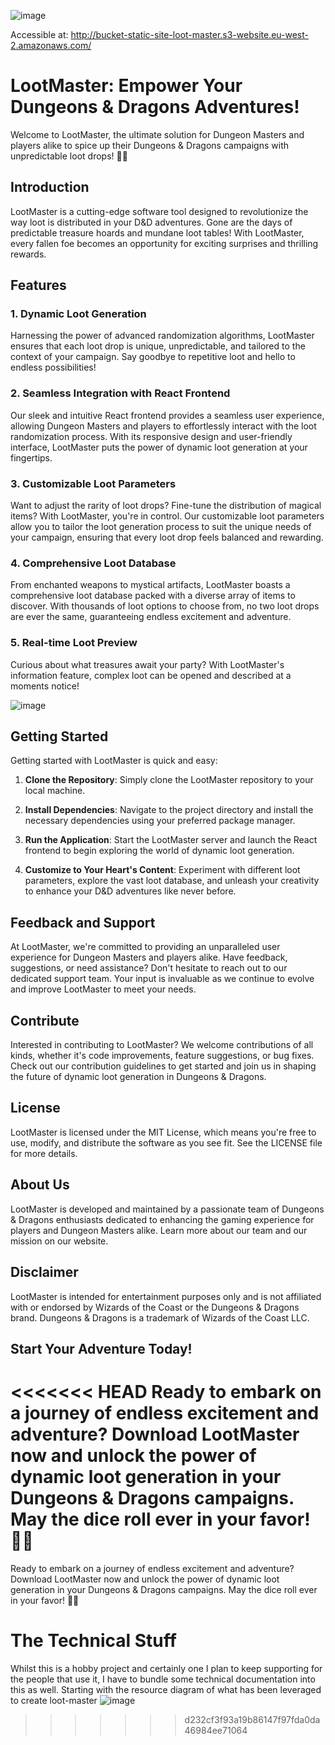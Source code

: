 ![image](https://github.com/Rookzilla/loot-master/assets/25509648/e487ac33-dab6-4250-9b77-bc966a68e6a5)

Accessible at: http://bucket-static-site-loot-master.s3-website.eu-west-2.amazonaws.com/

# LootMaster: Empower Your Dungeons & Dragons Adventures!

Welcome to LootMaster, the ultimate solution for Dungeon Masters and players alike to spice up their Dungeons & Dragons campaigns with unpredictable loot drops! 🎲✨

## Introduction

LootMaster is a cutting-edge software tool designed to revolutionize the way loot is distributed in your D&D adventures. Gone are the days of predictable treasure hoards and mundane loot tables! With LootMaster, every fallen foe becomes an opportunity for exciting surprises and thrilling rewards.

## Features

### 1. Dynamic Loot Generation

Harnessing the power of advanced randomization algorithms, LootMaster ensures that each loot drop is unique, unpredictable, and tailored to the context of your campaign. Say goodbye to repetitive loot and hello to endless possibilities!

### 2. Seamless Integration with React Frontend

Our sleek and intuitive React frontend provides a seamless user experience, allowing Dungeon Masters and players to effortlessly interact with the loot randomization process. With its responsive design and user-friendly interface, LootMaster puts the power of dynamic loot generation at your fingertips.

### 3. Customizable Loot Parameters

Want to adjust the rarity of loot drops? Fine-tune the distribution of magical items? With LootMaster, you're in control. Our customizable loot parameters allow you to tailor the loot generation process to suit the unique needs of your campaign, ensuring that every loot drop feels balanced and rewarding.

### 4. Comprehensive Loot Database

From enchanted weapons to mystical artifacts, LootMaster boasts a comprehensive loot database packed with a diverse array of items to discover. With thousands of loot options to choose from, no two loot drops are ever the same, guaranteeing endless excitement and adventure.

### 5. Real-time Loot Preview

Curious about what treasures await your party? With LootMaster's information feature, complex loot can be opened and described at a moments notice!

![image](https://github.com/Rookzilla/loot-master/assets/25509648/9fbe22b7-a69d-43b8-91dc-0e727c4ba13a)


## Getting Started

Getting started with LootMaster is quick and easy:

1. **Clone the Repository**: Simply clone the LootMaster repository to your local machine.

2. **Install Dependencies**: Navigate to the project directory and install the necessary dependencies using your preferred package manager.

3. **Run the Application**: Start the LootMaster server and launch the React frontend to begin exploring the world of dynamic loot generation.

4. **Customize to Your Heart's Content**: Experiment with different loot parameters, explore the vast loot database, and unleash your creativity to enhance your D&D adventures like never before.

## Feedback and Support

At LootMaster, we're committed to providing an unparalleled user experience for Dungeon Masters and players alike. Have feedback, suggestions, or need assistance? Don't hesitate to reach out to our dedicated support team. Your input is invaluable as we continue to evolve and improve LootMaster to meet your needs.

## Contribute

Interested in contributing to LootMaster? We welcome contributions of all kinds, whether it's code improvements, feature suggestions, or bug fixes. Check out our contribution guidelines to get started and join us in shaping the future of dynamic loot generation in Dungeons & Dragons.

## License

LootMaster is licensed under the MIT License, which means you're free to use, modify, and distribute the software as you see fit. See the LICENSE file for more details.

## About Us

LootMaster is developed and maintained by a passionate team of Dungeons & Dragons enthusiasts dedicated to enhancing the gaming experience for players and Dungeon Masters alike. Learn more about our team and our mission on our website.

## Disclaimer

LootMaster is intended for entertainment purposes only and is not affiliated with or endorsed by Wizards of the Coast or the Dungeons & Dragons brand. Dungeons & Dragons is a trademark of Wizards of the Coast LLC.

## Start Your Adventure Today!

<<<<<<< HEAD
Ready to embark on a journey of endless excitement and adventure? Download LootMaster now and unlock the power of dynamic loot generation in your Dungeons & Dragons campaigns. May the dice roll ever in your favor! 🎲✨
=======
Ready to embark on a journey of endless excitement and adventure? Download LootMaster now and unlock the power of dynamic loot generation in your Dungeons & Dragons campaigns. May the dice roll ever in your favor! 🎲✨

# The Technical Stuff

Whilst this is a hobby project and certainly one I plan to keep supporting for the people that use it, I have to bundle some technical documentation into this as well. Starting with the resource diagram of what has been leveraged to create loot-master
![image](https://github.com/Rookzilla/loot-master/assets/25509648/1be25d1b-b7aa-4eba-9da0-ce8d2e49256e)

>>>>>>> d232cf3f93a19b86147f97fda0da46984ee71064
